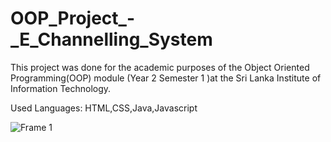 # OOP_Project_-_E_Channelling_System

This project was done for the academic purposes of the Object Oriented Programming(OOP) module (Year 2 Semester 1 )at the Sri Lanka Institute of Information Technology.


Used Languages: HTML,CSS,Java,Javascript




![Frame 1](https://user-images.githubusercontent.com/87405540/209428476-63d491ef-a6ea-4df2-805f-ea9505902886.png)
